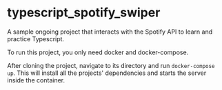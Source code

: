 # typescript_spotify_swiper

A sample ongoing project that interacts with the Spotify API to learn and practice Typescript.

To run this project, you only need docker and docker-compose.

After cloning the project, navigate to its directory and run `docker-compose up`.
This will install all the projects' dependencies and starts the server inside the container.
